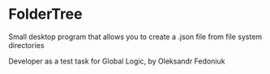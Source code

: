 # FolderTree

Small desktop program that allows you to create a .json file from file system directories

Developer as a test task for Global Logic, by Oleksandr Fedoniuk 
